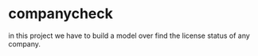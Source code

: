 # companycheck
in this project we have to build a model over find the license status of any company.
